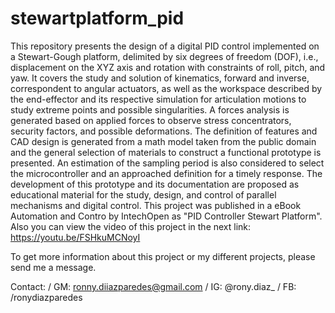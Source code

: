 # stewartplatform_pid

This repository presents the design of a digital PID control implemented on a Stewart-Gough platform, delimited by six degrees of freedom (DOF), i.e., displacement on the XYZ axis and rotation with constraints of roll, pitch, and yaw. It covers the study and solution of kinematics, forward and inverse, correspondent to angular actuators, as well as the workspace described by the end-effector and its respective simulation for articulation motions to study extreme points and possible singularities. A forces analysis is generated based on applied forces to observe stress concentrators, security factors, and possible deformations. The definition of features and CAD design is generated from a math model taken from the public domain and the general selection of materials to construct a functional prototype is presented. An estimation of the sampling period is also considered to select the microcontroller and an approached definition for a timely response. The development of this prototype and its documentation are proposed as educational material for the study, design, and control of parallel mechanisms and digital control. This project was published in a eBook Automation and Contro by IntechOpen as "PID Controller Stewart Platform". Also you can view the video of this project in the next link: https://youtu.be/FSHkuMCNoyI

To get more information about this project or my different projects, please send me a message.

Contact: / GM: ronny.diiazparedes@gmail.com / IG: @rony.diaz_ / FB: /ronydiazparedes
